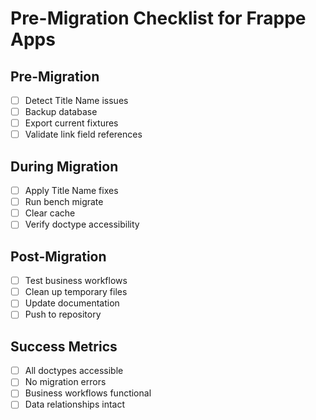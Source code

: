 # Pre-Migration Checklist for Frappe Apps

## Pre-Migration
- [ ] Detect Title Name issues
- [ ] Backup database
- [ ] Export current fixtures
- [ ] Validate link field references

## During Migration  
- [ ] Apply Title Name fixes
- [ ] Run bench migrate
- [ ] Clear cache
- [ ] Verify doctype accessibility

## Post-Migration
- [ ] Test business workflows
- [ ] Clean up temporary files
- [ ] Update documentation
- [ ] Push to repository

## Success Metrics
- [ ] All doctypes accessible
- [ ] No migration errors
- [ ] Business workflows functional
- [ ] Data relationships intact
